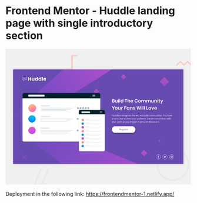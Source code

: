 # Frontend Mentor - Huddle landing page with single introductory section

![Design preview for the Huddle landing page with single introductory section](./design/desktop-preview.jpg)

Deployment in the following link:
https://frontendmentor-1.netlify.app/



